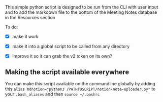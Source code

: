 This simple python script is designed to be run from the CLI with user input and to add the markdown file to the bottom of the Meeting Notes database in the Resources section

To do:
- [X] make it work
- [X] make it into a global script to be called from any directory
- [X] improve it so it can grab the v2 token on its own? 


## Making the script available everywhere
You can make this script available on the commandline globally by adding this 
```alias mdnotion="python3 /PATHTOSCRIPT/notion-note-uploader.py"``` 
to your `.bash_aliases` and then 
`source ~/.bashrc` 

